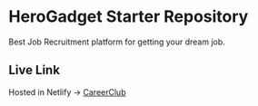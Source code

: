 # HeroGadget Starter Repository

Best Job Recruitment platform for getting your dream job.

## Live Link

Hosted in Netlify -> [CareerClub](https:/https://career-club.netlify.app/)



